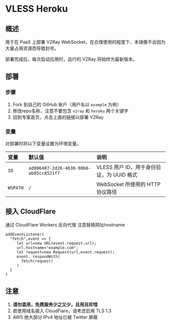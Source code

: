 # VLESS Heroku

## 概述

用于在 PaaS 上部署 V2Ray WebSocket，在合理使用的程度下，本镜像不会因为大量占用资源而导致封号。

部署完成后，每次启动应用时，运行的 V2Ray 将始终为最新版本。

## 部署

### 步骤

 1. Fork 到自己的 GitHub 账户（用户名以 `example` 为例）
 2. 修改repo名称，注意不要包含 `v2ray` 和 `heroku` 两个关键字
 3. 回到专案首页，点击上面的链接以部署 V2Ray

### 变量

对部署时将以下变量设置为环境变量。

| 变量 | 默认值 | 说明 |
| :--- | :--- | :--- |
| `ID` | `ad806487-2d26-4636-98b6-ab85cc8521f7` | VLESS 用户 ID，用于身份验证，为 UUID 格式 |
| `WSPATH` | `/` | WebSocket 所使用的 HTTP 协议路径 |

## 接入 CloudFlare

通过 CloudFlare Workers 反向代理
注意替换网址hostname
``` node
addEventListener(
  "fetch",event => {
     let url=new URL(event.request.url);
     url.hostname="example.com";   
     let request=new Request(url,event.request);
     event. respondWith(
       fetch(request)
     )
  }
)
```

## 注意

 1. **请勿滥用，免费服务少之又少，且用且珍惜**
 2. 若使用域名接入 CloudFlare，请考虑启用 TLS 1.3
 3. AWS 绝大部分 IPv4 地址已被 Twitter 屏蔽
